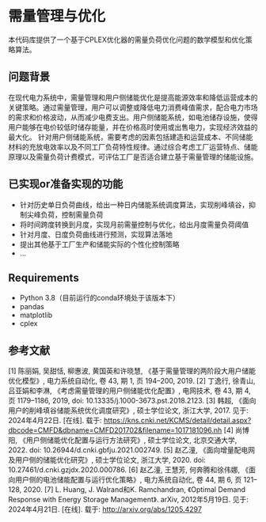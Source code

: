 # 需量管理与优化
本代码库提供了一个基于CPLEX优化器的需量负荷优化问题的数学模型和优化策略算法。
## 问题背景
在现代电力系统中，需量管理和用户侧储能优化是提高能源效率和降低运营成本的关键策略。通过需量管理，用户可以调整或降低电力消费峰值需求，配合电力市场的需求和价格波动，从而减少电费支出。用户侧储能系统，如电池储存设施，使得用户能够在电价较低时储存能量，并在价格高时使用或出售电力，实现经济效益的最大化。
针对用户侧储能系统，需要考虑的因素包括建造和运营成本、不同储能材料的充放电效率以及不同工厂负荷特性规律。通过综合考虑工厂运营特点、储能原理以及需量负荷计费模式，可评估工厂是否适合建立基于需量管理的储能设施。
## 已实现or准备实现的功能
- 针对历史单日负荷曲线，给出一种日内储能系统调度算法，实现削峰填谷，抑制尖峰负荷，控制需量负荷
- 将时间跨度转换到月度，实现月前需量控制与优化，给出月度需量负荷阈值
- 针对月度、日度负荷曲线进行预测，实现算法落地
- 提出其他基于工厂生产和储能实际的个性化控制策略
- ...
## Requirements
- Python 3.8（目前运行的conda环境处于该版本下）
- pandas
- matplotlib
- cplex
## 参考文献
[1] 陈丽娟, 吴甜恬, 柳惠波, 黄国英和许晓慧, 《基于需量管理的两阶段大用户储能优化模型》, 电力系统自动化, 卷 43, 期 1, 页 194–200, 2019.
[2] 丁逸行, 徐青山, 吕亚娟和李淋, 《考虑需量管理的用户侧储能优化配置》, 电网技术, 卷 43, 期 4, 页 1179–1186, 2019, doi: 10.13335/j.1000-3673.pst.2018.2123.
[3] 韩超, 《面向用户的削峰填谷储能系统优化调度研究》, 硕士学位论文, 浙江大学, 2017. 见于: 2024年4月22日. [在线]. 载于: https://kns.cnki.net/KCMS/detail/detail.aspx?dbcode=CMFD&dbname=CMFD201702&filename=1017181096.nh
[4] 尚博阳, 《用户侧储能优化配置与运行方法研究》, 硕士学位论文, 北京交通大学, 2022. doi: 10.26944/d.cnki.gbfju.2021.002749.
[5] 赵乙潼, 《面向增量配电网及用户侧的储能优化研究》, 硕士学位论文, 浙江大学, 2020. doi: 10.27461/d.cnki.gzjdx.2020.000786.
[6] 赵乙潼, 王慧芳, 何奔腾和徐伟娜, 《面向用户侧的电池储能配置与运行优化策略》, 电力系统自动化, 卷 44, 期 6, 页 121–128, 2020.
[7] L. Huang, J. Walrand和K. Ramchandran, 《Optimal Demand Response with Energy Storage Management》. arXiv, 2012年5月19日. 见于: 2024年4月21日. [在线]. 载于: http://arxiv.org/abs/1205.4297
